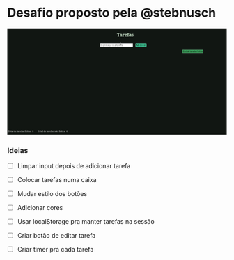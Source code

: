 # Desafio proposto pela @stebnusch

![Tela principal](Gif1.gif)

### Ideias
- [ ] Limpar input depois de adicionar tarefa
- [ ] Colocar tarefas numa caixa
- [ ] Mudar estilo dos botões
- [ ] Adicionar cores
- [ ] Usar localStorage pra manter tarefas na sessão
- [ ] Criar botão de editar tarefa
- [ ] Criar timer pra cada tarefa


